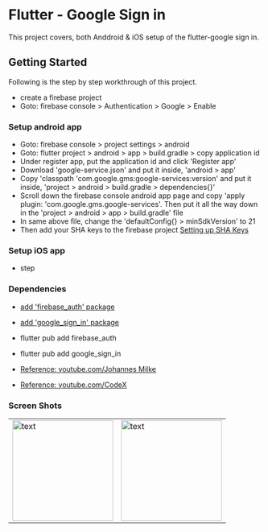 # Flutter - Google Sign in

This project covers, both Anddroid & iOS setup of the flutter-google sign in.

## Getting Started

Following is the step by step workthrough of this project.

- create a firebase project
- Goto: firebase console > Authentication > Google > Enable 

### Setup android app
- Goto: firebase console > project settings > android 
- Goto: flutter project > android > app > build.gradle > copy application id
- Under register app, put the application id and click 'Register app'
- Download 'google-service.json' and put it inside, 'android > app'
- Copy 'classpath 'com.google.gms:google-services:version' and put it inside, 'project > android > build.gradle > dependencies{}'
- Scroll down the firebase console android app page and copy 'apply plugin: 'com.google.gms.google-services'. Then put it all the way down in the 'project > android > app > build.gradle' file
- In same above file, change the 'defaultConfig{} > minSdkVersion' to 21
- Then add your SHA keys to the firebase project [Setting up SHA Keys](https://developers.google.com/android/guides/client-auth)         

### Setup iOS app
- step

### Dependencies
- [add 'firebase_auth' package](https://pub.dev/packages/firebase_auth) 
- [add 'google_sign_in' package](https://pub.dev/packages/google_sign_in)
- flutter pub add firebase_auth
- flutter pub add google_sign_in

- [Reference: youtube.com/Johannes Milke](https://www.youtube.com/watch?v=1k-gITZA9CI&t=2s)
- [Reference: youtube.com/CodeX](url)

### Screen Shots
<table>
    <tr>
        <td> <img src="./assets/image.png" alt="text" width="200"/> </td>
        <td> <img src="./assets/image.png" alt="text" width="200"/> </td>
    </tr>
</table>
